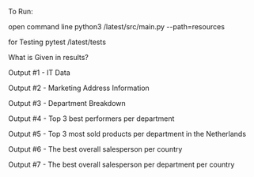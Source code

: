To Run:

open command line 
python3 /latest/src/main.py --path=resources

for Testing
pytest /latest/tests

What is Given in results?

Output #1 - IT Data

Output #2 - Marketing Address Information

Output #3 - Department Breakdown

Output #4 - Top 3 best performers per department

Output #5 - Top 3 most sold products per department in the Netherlands

Output #6 - The best overall salesperson per country

Output #7 - The best overall salesperson per department per country

